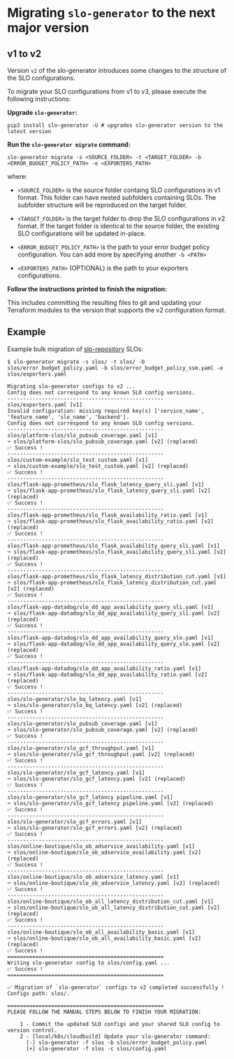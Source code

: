 # Migrating `slo-generator` to the next major version

## v1 to v2

Version `v2` of the slo-generator introduces some changes to the structure of 
the SLO configurations.

To migrate your SLO configurations from v1 to v3, please execute the following 
instructions:

**Upgrade `slo-generator`:**
```
pip3 install slo-generator -U # upgrades slo-generator version to the latest version
```

**Run the `slo-generator migrate` command:**
```
slo-generator migrate -s <SOURCE_FOLDER> -t <TARGET_FOLDER> -b <ERROR_BUDGET_POLICY_PATH> -e <EXPORTERS_PATH>
```
where:
* `<SOURCE_FOLDER>` is the source folder containg SLO configurations in v1 format. 
This folder can have nested subfolders containing SLOs. The subfolder structure 
will be reproduced on the target folder.

* `<TARGET_FOLDER>` is the target folder to drop the SLO configurations in v2
format. If the target folder is identical to the source folder, the existing SLO 
configurations will be updated in-place.

* `<ERROR_BUDGET_POLICY_PATH>` is the path to your error budget policy configuration. You can add more by specifying another `-b <PATH>`

* `<EXPORTERS_PATH>` (OPTIONAL) is the path to your exporters configurations.


**Follow the instructions printed to finish the migration:**

This includes committing the resulting files to git and updating your Terraform
modules to the version that supports the v2 configuration format.

## Example

Example bulk migration of [slo-repository](https://github.com/ocervell/slo-repository) SLOs:

```
$ slo-generator migrate -s slos/ -t slos/ -b slos/error_budget_policy.yaml -b slos/error_budget_policy_ssm.yaml -e slos/exporters.yaml

Migrating slo-generator configs to v2 ...
Config does not correspond to any known SLO config versions.
--------------------------------------------------
slos/exporters.yaml [v1] 
Invalid configuration: missing required key(s) ['service_name', 'feature_name', 'slo_name', 'backend'].
Config does not correspond to any known SLO config versions.
--------------------------------------------------
slos/platform-slos/slo_pubsub_coverage.yaml [v1] 
➞ slos/platform-slos/slo_pubsub_coverage.yaml [v2] (replaced)
✅ Success !
--------------------------------------------------
slos/custom-example/slo_test_custom.yaml [v1] 
➞ slos/custom-example/slo_test_custom.yaml [v2] (replaced)
✅ Success !
--------------------------------------------------
slos/flask-app-prometheus/slo_flask_latency_query_sli.yaml [v1] 
➞ slos/flask-app-prometheus/slo_flask_latency_query_sli.yaml [v2] (replaced)
✅ Success !
--------------------------------------------------
slos/flask-app-prometheus/slo_flask_availability_ratio.yaml [v1] 
➞ slos/flask-app-prometheus/slo_flask_availability_ratio.yaml [v2] (replaced)
✅ Success !
--------------------------------------------------
slos/flask-app-prometheus/slo_flask_availability_query_sli.yaml [v1] 
➞ slos/flask-app-prometheus/slo_flask_availability_query_sli.yaml [v2] (replaced)
✅ Success !
--------------------------------------------------
slos/flask-app-prometheus/slo_flask_latency_distribution_cut.yaml [v1] 
➞ slos/flask-app-prometheus/slo_flask_latency_distribution_cut.yaml [v2] (replaced)
✅ Success !
--------------------------------------------------
slos/flask-app-datadog/slo_dd_app_availability_query_sli.yaml [v1] 
➞ slos/flask-app-datadog/slo_dd_app_availability_query_sli.yaml [v2] (replaced)
✅ Success !
--------------------------------------------------
slos/flask-app-datadog/slo_dd_app_availability_query_slo.yaml [v1] 
➞ slos/flask-app-datadog/slo_dd_app_availability_query_slo.yaml [v2] (replaced)
✅ Success !
--------------------------------------------------
slos/flask-app-datadog/slo_dd_app_availability_ratio.yaml [v1] 
➞ slos/flask-app-datadog/slo_dd_app_availability_ratio.yaml [v2] (replaced)
✅ Success !
--------------------------------------------------
slos/slo-generator/slo_bq_latency.yaml [v1] 
➞ slos/slo-generator/slo_bq_latency.yaml [v2] (replaced)
✅ Success !
--------------------------------------------------
slos/slo-generator/slo_pubsub_coverage.yaml [v1] 
➞ slos/slo-generator/slo_pubsub_coverage.yaml [v2] (replaced)
✅ Success !
--------------------------------------------------
slos/slo-generator/slo_gcf_throughput.yaml [v1] 
➞ slos/slo-generator/slo_gcf_throughput.yaml [v2] (replaced)
✅ Success !
--------------------------------------------------
slos/slo-generator/slo_gcf_latency.yaml [v1] 
➞ slos/slo-generator/slo_gcf_latency.yaml [v2] (replaced)
✅ Success !
--------------------------------------------------
slos/slo-generator/slo_gcf_latency pipeline.yaml [v1] 
➞ slos/slo-generator/slo_gcf_latency pipeline.yaml [v2] (replaced)
✅ Success !
--------------------------------------------------
slos/slo-generator/slo_gcf_errors.yaml [v1] 
➞ slos/slo-generator/slo_gcf_errors.yaml [v2] (replaced)
✅ Success !
--------------------------------------------------
slos/online-boutique/slo_ob_adservice_availability.yaml [v1] 
➞ slos/online-boutique/slo_ob_adservice_availability.yaml [v2] (replaced)
✅ Success !
--------------------------------------------------
slos/online-boutique/slo_ob_adservice_latency.yaml [v1] 
➞ slos/online-boutique/slo_ob_adservice_latency.yaml [v2] (replaced)
✅ Success !
--------------------------------------------------
slos/online-boutique/slo_ob_all_latency_distribution_cut.yaml [v1] 
➞ slos/online-boutique/slo_ob_all_latency_distribution_cut.yaml [v2] (replaced)
✅ Success !
--------------------------------------------------
slos/online-boutique/slo_ob_all_availability_basic.yaml [v1] 
➞ slos/online-boutique/slo_ob_all_availability_basic.yaml [v2] (replaced)
✅ Success !
==================================================
Writing slo-generator config to slos/config.yaml ...
✅ Success !
==================================================

✅ Migration of `slo-generator` configs to v2 completed successfully ! Configs path: slos/.

==================================================
PLEASE FOLLOW THE MANUAL STEPS BELOW TO FINISH YOUR MIGRATION:

    1 - Commit the updated SLO configs and your shared SLO config to version control.
    2 - [local/k8s/cloudbuild] Update your slo-generator command:
      [-] slo-generator -f slos -b slos/error_budget_policy.yaml
      [+] slo-generator -f slos -c slos/config.yaml
```
